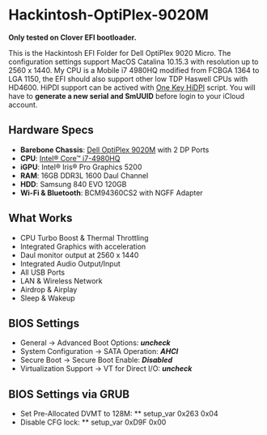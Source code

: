 # Hackintosh-OptiPlex-9020M
**Only tested on Clover EFI bootloader.**

This is the Hackintosh EFI Folder for Dell OptiPlex 9020 Micro. The configuration settings support MacOS Catalina 10.15.3 with resolution up to 2560 x 1440. My CPU is a Mobile i7 4980HQ modified from FCBGA 1364 to LGA 1150, the EFI should also support other low TDP Haswell CPUs with HD4600. HiPDI support can be actived with [One Key HiDPI](https://github.com/xzhih/one-key-hidpi/blob/master/README.md) script. You will have to **generate a new serial and SmUUID** before login to your iCloud account.

## Hardware Specs
* **Barebone Chassis**: [Dell OptiPlex 9020M](https://www.dell.com/aw/business/p/optiplex-9020m-desktop/pd) with 2 DP Ports
* **CPU**: [Intel® Core™ i7-4980HQ](https://ark.intel.com/products/83503/Intel-Core-i7-4980HQ-Processor-6M-Cache-up-to-4-00-GHz-)
* **iGPU**: Intel® Iris® Pro Graphics 5200
* **RAM**: 16GB DDR3L 1600 Daul Channel 
* **HDD**: Samsung 840 EVO 120GB
* **Wi-Fi & Bluetooth**: BCM94360CS2 with NGFF Adapter

## What Works
* CPU Turbo Boost & Thermal Throttling
* Integrated Graphics with acceleration
* Daul monitor output at 2560 x 1440
* Integrated Audio Output/Input
* All USB Ports
* LAN & Wireless Network
* Airdrop & Airplay
* Sleep & Wakeup

## BIOS Settings
- General → Advanced Boot Options: ***uncheck***
- System Configuration → SATA Operation: ***AHCI***
- Secure Boot → Secure Boot Enable: ***Disabled***
- Virtualization Support → VT for Direct I/O: ***uncheck***

## BIOS Settings via GRUB
* Set Pre-Allocated DVMT to 128M: 
** setup_var 0x263 0x04
* Disable CFG lock: 
** setup_var 0xD9F 0x00

